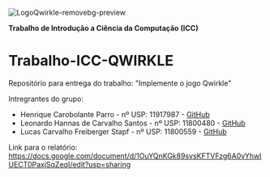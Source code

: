 
![LogoQwirkle-removebg-preview](https://user-images.githubusercontent.com/62681897/118050822-63ed7d80-b356-11eb-9d2d-06220a3bf929.png)

**Trabalho de Introdução a Ciência da Computação (ICC)**

# Trabalho-ICC-QWIRKLE

Repositório para entrega do trabalho: "Implemente o jogo Qwirkle"

Intregrantes do grupo:

- Henrique Carobolante Parro - nº USP: 11917987 - [GitHub](https://github.com/KmonIKE)
- Leonardo Hannas de Carvalho Santos  - nº USP: 11800480 - [GitHub](https://github.com/LeonardoHannas)
- Lucas Carvalho Freiberger Stapf - nº USP: 11800559 - [GitHub](https://github.com/LucasStapf)

Link para o relatório: 
https://docs.google.com/document/d/1OuYQnKGk89svsKFTVFzg6A0vYhwIUECT0PaxjSqZeqI/edit?usp=sharing
